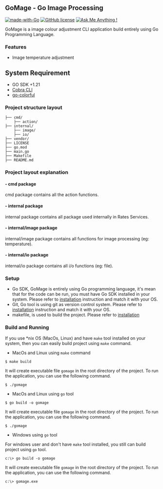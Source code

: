 ## GoMage - Go Image Processing 
[![made-with-Go](https://img.shields.io/badge/Made%20with-Go-1f425f.svg)](http://golang.org)
[![GitHub license](https://img.shields.io/github/license/Naereen/StrapDown.js.svg)](https://github.com/Naereen/StrapDown.js/blob/master/LICENSE)
[![Ask Me Anything !](https://img.shields.io/badge/Ask%20me-anything-1abc9c.svg)](https://github.com/dhiemaz)

GoMage is a image colour adjustment CLI application build entirely using Go Programming Language.

### Features
* Image temperature adjustment

## System Requirement ##
* GO SDK +1.21
* [Cobra CLI](https://github.com/spf13/cobra)
* [go-colorful](https://github.com/lucasb-eyer/go-colorful)

### Project structure layout
```text
├── cmd/
    ├── action/
├── internal/
    ├── image/
    ├── io/
├── vendor/
├── LICENSE
├── go.mod
├── main.go
├── Makefile
├── README.md
```

### Project layout explanation

#### - cmd package
cmd package contains all the action functions.

#### - internal package
internal package contains all package used internally in Rates Services.

#### - internal/image package
internal/image package contains all functions for image processing (eg: temperature).

#### - internal/io package
internal/io package contains all i/o functions (eg: file).

### Setup
* Go SDK, GoMage is entirely using Go programming language, it's mean that for the code can be run, you must have
  Go SDK installed in your system. Please refer to [installation](https://go.dev/doc/install) instruction and match it
  with your OS.
* Git, Go tool is using git as version control system. Please refer to [installation](https://git-scm.com/book/en/v2/Getting-Started-Installing-Git)
  instruction and match it with your OS.
* makefile, is used to build the project. Please refer to [installation](https://www.gnu.org/software/make/manual/make.html)

### Build and Running
If you use *nix OS (MacOs, Linux) and have `make` tool installed on your system, then you can easily build project using `make` command.

* MacOs and Linux using `make` command

```shell
$ make build
```
It will create executable file `gomage` in the root directory of the project. To run the application, you can use the following command.

```shell
$ ./gomage
```

* MacOs and Linux using `go` tool

```shell
$ go build -o gomage
```

It will create executable file `gomage` in the root directory of the project. To run the application, you can use the following command.

```shell
$ ./gomage
```

* Windows using `go` tool

For windows user and don't have `make` tool installed, you still can build project using `go` tool.

```shell
c:\> go build -o gomage
```
It will create executable file `gomage` in the root directory of the project. To run the application, you can use the following command.

```shell
c:\> gomage.exe
```


